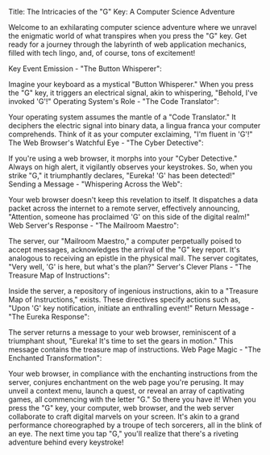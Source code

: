 Title: The Intricacies of the "G" Key: A Computer Science Adventure

Welcome to an exhilarating computer science adventure where we unravel the enigmatic world of what transpires when you press the "G" key. Get ready for a journey through the labyrinth of web application mechanics, filled with tech lingo, and, of course, tons of excitement!

Key Event Emission - "The Button Whisperer":

Imagine your keyboard as a mystical "Button Whisperer." When you press the "G" key, it triggers an electrical signal, akin to whispering, "Behold, I've invoked 'G'!"
Operating System's Role - "The Code Translator":

Your operating system assumes the mantle of a "Code Translator." It deciphers the electric signal into binary data, a lingua franca your computer comprehends. Think of it as your computer exclaiming, "I'm fluent in 'G'!"
The Web Browser's Watchful Eye - "The Cyber Detective":

If you're using a web browser, it morphs into your "Cyber Detective." Always on high alert, it vigilantly observes your keystrokes. So, when you strike "G," it triumphantly declares, "Eureka! 'G' has been detected!"
Sending a Message - "Whispering Across the Web":

Your web browser doesn't keep this revelation to itself. It dispatches a data packet across the internet to a remote server, effectively announcing, "Attention, someone has proclaimed 'G' on this side of the digital realm!"
Web Server's Response - "The Mailroom Maestro":

The server, our "Mailroom Maestro," a computer perpetually poised to accept messages, acknowledges the arrival of the "G" key report. It's analogous to receiving an epistle in the physical mail. The server cogitates, "Very well, 'G' is here, but what's the plan?"
Server's Clever Plans - "The Treasure Map of Instructions":

Inside the server, a repository of ingenious instructions, akin to a "Treasure Map of Instructions," exists. These directives specify actions such as, "Upon 'G' key notification, initiate an enthralling event!"
Return Message - "The Eureka Response":

The server returns a message to your web browser, reminiscent of a triumphant shout, "Eureka! It's time to set the gears in motion." This message contains the treasure map of instructions.
Web Page Magic - "The Enchanted Transformation":

Your web browser, in compliance with the enchanting instructions from the server, conjures enchantment on the web page you're perusing. It may unveil a context menu, launch a quest, or reveal an array of captivating games, all commencing with the letter "G."
So there you have it! When you press the "G" key, your computer, web browser, and the web server collaborate to craft digital marvels on your screen. It's akin to a grand performance choreographed by a troupe of tech sorcerers, all in the blink of an eye. The next time you tap "G," you'll realize that there's a riveting adventure behind every keystroke!